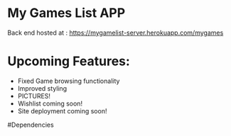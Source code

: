 # My Games List APP
Back end hosted at : https://mygamelist-server.herokuapp.com/mygames

# Upcoming Features:

- Fixed Game browsing functionality
- Improved styling
- PICTURES!
- Wishlist coming soon! 
- Site deployment coming soon! 

#Dependencies